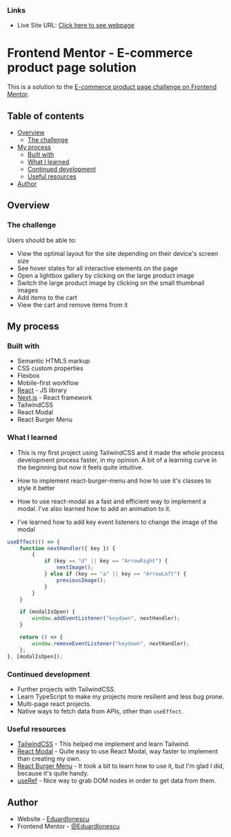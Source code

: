 ### Links

-   Live Site URL: [Click here to see webpage](https://your-live-site-url.com)

# Frontend Mentor - E-commerce product page solution

This is a solution to the [E-commerce product page challenge on Frontend Mentor](https://www.frontendmentor.io/challenges/ecommerce-product-page-UPsZ9MJp6).

## Table of contents

-   [Overview](#overview)
    -   [The challenge](#the-challenge)
-   [My process](#my-process)
    -   [Built with](#built-with)
    -   [What I learned](#what-i-learned)
    -   [Continued development](#continued-development)
    -   [Useful resources](#useful-resources)
-   [Author](#author)

## Overview

### The challenge

Users should be able to:

-   View the optimal layout for the site depending on their device's screen size
-   See hover states for all interactive elements on the page
-   Open a lightbox gallery by clicking on the large product image
-   Switch the large product image by clicking on the small thumbnail images
-   Add items to the cart
-   View the cart and remove items from it

## My process

### Built with

-   Semantic HTML5 markup
-   CSS custom properties
-   Flexbox
-   Mobile-first workflow
-   [React](https://reactjs.org/) - JS library
-   [Next.js](https://nextjs.org/) - React framework
-   TailwindCSS
-   React Modal
-   React Burger Menu

### What I learned

-   This is my first project using TailwindCSS and it made the whole process development process faster, in my opinion. A bit of a learning curve in the beginning but now it feels quite intuitive.
-   How to implement react-burger-menu and how to use it's classes to style it better
-   How to use react-modal as a fast and efficient way to implement a modal. I've also learned how to add an animation to it.

-   I've learned how to add key event listeners to change the image of the modal

```js
useEffect(() => {
	function nextHandler({ key }) {
		{
			if (key == "d" || key == "ArrowRight") {
				nextImage();
			} else if (key == "a" || key == "ArrowLeft") {
				previousImage();
			}
		}
	}

	if (modalIsOpen) {
		window.addEventListener("keydown", nextHandler);
	}

	return () => {
		window.removeEventListener("keydown", nextHandler);
	};
}, [modalIsOpen]);
```

### Continued development

-   Further projects with TailwindCSS.
-   Learn TypeScript to make my projects more resilient and less bug prone.
-   Multi-page react projects.
-   Native ways to fetch data from APIs, other than `useEffect`.

### Useful resources

-   [TailwindCSS](https://tailwindcss.com/docs) - This helped me implement and learn Tailwind.
-   [React Modal](https://www.npmjs.com/package/react-modal) - Quite easy to use React Modal, way faster to implement than creating my own.
-   [React Burger Menu](https://www.npmjs.com/package/react-burger-menu) - It took a bit to learn how to use it, but I'm glad I did, because it's quite handy.
-   [useRef](https://beta.reactjs.org/learn/manipulating-the-dom-with-refs) - Nice way to grab DOM nodes in order to get data from them.

## Author

-   Website - [EduardIonescu](https://ionescueduard.netlify.app)
-   Frontend Mentor - [@EduardIonescu](https://www.frontendmentor.io/profile/EduardIonescu)
